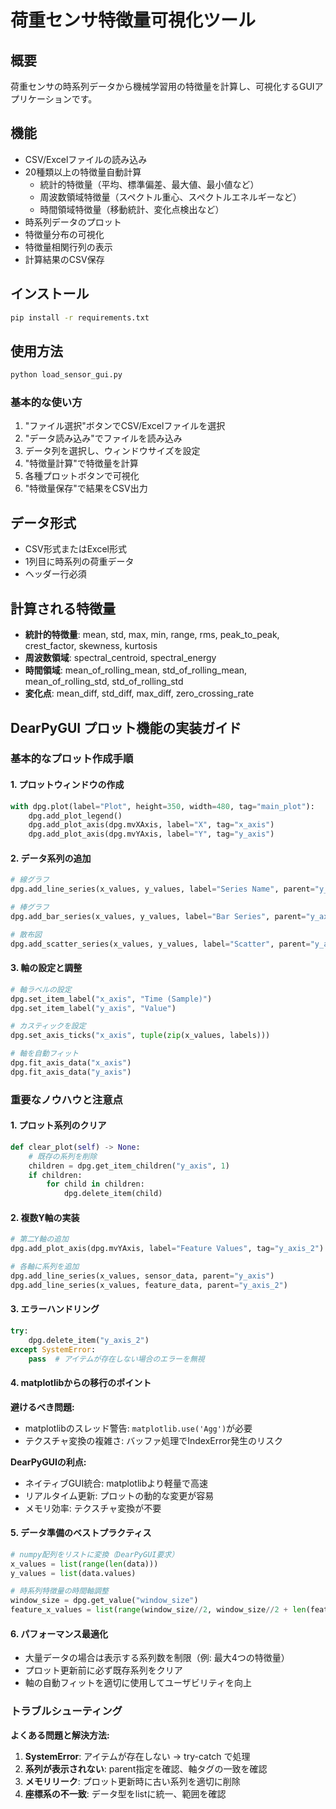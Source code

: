 # 荷重センサ特徴量可視化ツール

## 概要
荷重センサの時系列データから機械学習用の特徴量を計算し、可視化するGUIアプリケーションです。

## 機能
- CSV/Excelファイルの読み込み
- 20種類以上の特徴量自動計算
  - 統計的特徴量（平均、標準偏差、最大値、最小値など）
  - 周波数領域特徴量（スペクトル重心、スペクトルエネルギーなど）
  - 時間領域特徴量（移動統計、変化点検出など）
- 時系列データのプロット
- 特徴量分布の可視化
- 特徴量相関行列の表示
- 計算結果のCSV保存

## インストール

```bash
pip install -r requirements.txt
```

## 使用方法

```bash
python load_sensor_gui.py
```

### 基本的な使い方
1. "ファイル選択"ボタンでCSV/Excelファイルを選択
2. "データ読み込み"でファイルを読み込み
3. データ列を選択し、ウィンドウサイズを設定
4. "特徴量計算"で特徴量を計算
5. 各種プロットボタンで可視化
6. "特徴量保存"で結果をCSV出力

## データ形式
- CSV形式またはExcel形式
- 1列目に時系列の荷重データ
- ヘッダー行必須

## 計算される特徴量
- **統計的特徴量**: mean, std, max, min, range, rms, peak_to_peak, crest_factor, skewness, kurtosis
- **周波数領域**: spectral_centroid, spectral_energy
- **時間領域**: mean_of_rolling_mean, std_of_rolling_mean, mean_of_rolling_std, std_of_rolling_std
- **変化点**: mean_diff, std_diff, max_diff, zero_crossing_rate


## DearPyGUI プロット機能の実装ガイド

### 基本的なプロット作成手順

#### 1. プロットウィンドウの作成
```python
with dpg.plot(label="Plot", height=350, width=480, tag="main_plot"):
    dpg.add_plot_legend()
    dpg.add_plot_axis(dpg.mvXAxis, label="X", tag="x_axis")
    dpg.add_plot_axis(dpg.mvYAxis, label="Y", tag="y_axis")
```

#### 2. データ系列の追加
```python
# 線グラフ
dpg.add_line_series(x_values, y_values, label="Series Name", parent="y_axis")

# 棒グラフ
dpg.add_bar_series(x_values, y_values, label="Bar Series", parent="y_axis")

# 散布図
dpg.add_scatter_series(x_values, y_values, label="Scatter", parent="y_axis")
```

#### 3. 軸の設定と調整
```python
# 軸ラベルの設定
dpg.set_item_label("x_axis", "Time (Sample)")
dpg.set_item_label("y_axis", "Value")

# カスティックを設定
dpg.set_axis_ticks("x_axis", tuple(zip(x_values, labels)))

# 軸を自動フィット
dpg.fit_axis_data("x_axis")
dpg.fit_axis_data("y_axis")
```

### 重要なノウハウと注意点

#### 1. プロット系列のクリア
```python
def clear_plot(self) -> None:
    # 既存の系列を削除
    children = dpg.get_item_children("y_axis", 1)
    if children:
        for child in children:
            dpg.delete_item(child)
```

#### 2. 複数Y軸の実装
```python
# 第二Y軸の追加
dpg.add_plot_axis(dpg.mvYAxis, label="Feature Values", tag="y_axis_2")

# 各軸に系列を追加
dpg.add_line_series(x_values, sensor_data, parent="y_axis")
dpg.add_line_series(x_values, feature_data, parent="y_axis_2")
```

#### 3. エラーハンドリング
```python
try:
    dpg.delete_item("y_axis_2")
except SystemError:
    pass  # アイテムが存在しない場合のエラーを無視
```

#### 4. matplotlibからの移行のポイント

**避けるべき問題:**
- matplotlibのスレッド警告: `matplotlib.use('Agg')`が必要
- テクスチャ変換の複雑さ: バッファ処理でIndexError発生のリスク

**DearPyGUIの利点:**
- ネイティブGUI統合: matplotlibより軽量で高速
- リアルタイム更新: プロットの動的な変更が容易
- メモリ効率: テクスチャ変換が不要

#### 5. データ準備のベストプラクティス
```python
# numpy配列をリストに変換（DearPyGUI要求）
x_values = list(range(len(data)))
y_values = list(data.values)

# 時系列特徴量の時間軸調整
window_size = dpg.get_value("window_size")
feature_x_values = list(range(window_size//2, window_size//2 + len(feature_values)))
```

#### 6. パフォーマンス最適化
- 大量データの場合は表示する系列数を制限（例: 最大4つの特徴量）
- プロット更新前に必ず既存系列をクリア
- 軸の自動フィットを適切に使用してユーザビリティを向上

### トラブルシューティング

**よくある問題と解決方法:**
1. **SystemError**: アイテムが存在しない → try-catch で処理
2. **系列が表示されない**: parent指定を確認、軸タグの一致を確認
3. **メモリリーク**: プロット更新時に古い系列を適切に削除
4. **座標系の不一致**: データ型をlistに統一、範囲を確認